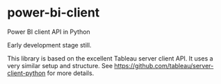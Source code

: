 # power-bi-client
Power BI client API in Python

Early development stage still.

This library is based on the excellent Tableau server client API.
It uses a very similar setup and structure.
See https://github.com/tableau/server-client-python for more details.
